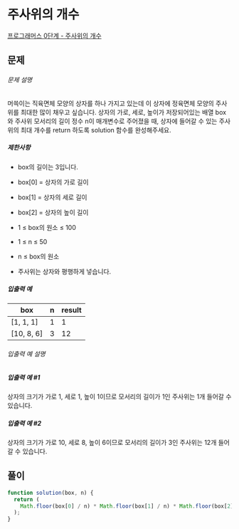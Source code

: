 # 주사위의 개수

[프로그래머스 0단계 - 주사위의 개수](https://school.programmers.co.kr/learn/courses/30/lessons/120845)

## 문제

###### 문제 설명

머쓱이는 직육면체 모양의 상자를 하나 가지고 있는데 이 상자에 정육면체 모양의 주사위를 최대한 많이 채우고 싶습니다. 상자의 가로, 세로, 높이가 저장되어있는 배열 box와 주사위 모서리의 길이 정수 n이 매개변수로 주어졌을 때, 상자에 들어갈 수 있는 주사위의 최대 개수를 return 하도록 solution 함수를 완성해주세요.

##### 제한사항

- box의 길이는 3입니다.

- box[0] = 상자의 가로 길이

- box[1] = 상자의 세로 길이

- box[2] = 상자의 높이 길이

- 1 ≤ box의 원소 ≤ 100

- 1 ≤ n ≤ 50

- n ≤ box의 원소

- 주사위는 상자와 평행하게 넣습니다.

##### 입출력 예

| box        | n   | result |
| ---------- | --- | ------ |
| [1, 1, 1]  | 1   | 1      |
| [10, 8, 6] | 3   | 12     |

###### 입출력 예 설명

##### 입출력 예 #1

상자의 크기가 가로 1, 세로 1, 높이 1이므로 모서리의 길이가 1인 주사위는 1개 들어갈 수 있습니다.

##### 입출력 예 #2

상자의 크기가 가로 10, 세로 8, 높이 6이므로 모서리의 길이가 3인 주사위는 12개 들어갈 수 있습니다.

## 풀이

```javascript
function solution(box, n) {
  return (
    Math.floor(box[0] / n) * Math.floor(box[1] / n) * Math.floor(box[2] / n)
  );
}
```
